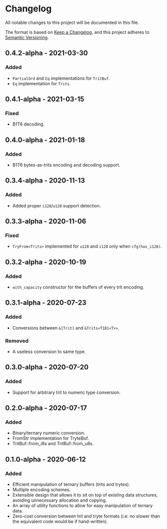 # Changelog

All notable changes to this project will be documented in this file.

The format is based on [Keep a Changelog](https://keepachangelog.com/en/1.0.0/),
and this project adheres to [Semantic Versioning](https://semver.org/spec/v2.0.0.html).

<!-- ## Unreleased - YYYY-MM-DD

### Added

### Changed

### Deprecated

### Removed

### Fixed

### Security -->

## 0.4.2-alpha - 2021-03-30

### Added

- `PartialOrd` and `Eq` implementations for `TritBuf`.
- `Eq` implementation for `Trits`.

## 0.4.1-alpha - 2021-03-15

### Fixed

- B1T6 decoding.

## 0.4.0-alpha - 2021-01-18

### Added

- B1T6 bytes-as-trits encoding and decoding support.

## 0.3.4-alpha - 2020-11-13

### Added

- Added proper `i128`/`u128` support detection.

## 0.3.3-alpha - 2020-11-06

### Fixed

- `TryFrom<Trits>` implemented for `u128` and `i128` only when `cfg(has_i128)`.

## 0.3.2-alpha - 2020-10-19

### Added

- `with_capacity` constructor for the buffers of every trit encoding.

## 0.3.1-alpha - 2020-07-23

### Added

- Conversions between `&[Trit]` and `&Trits<T1B1<T>>`.

### Removed

- A useless conversion to same type.

## 0.3.0-alpha - 2020-07-20

### Added

- Support for arbitrary trit to numeric type conversion.

## 0.2.0-alpha - 2020-07-17

### Added

- Binary/ternary numeric conversion.
- FromStr implementation for TryteBuf.
- TritBuf::from_i8s and TritBuf::from_u8s.

## 0.1.0-alpha - 2020-06-12

### Added

- Efficient manipulation of ternary buffers (trits and trytes).
- Multiple encoding schemes.
- Extensible design that allows it to sit on top of existing data structures, avoiding unnecessary allocation and copying.
- An array of utility functions to allow for easy manipulation of ternary data.
- Zero-cost conversion between trit and tryte formats (i.e: no slower than the equivalent code would be if hand-written).
